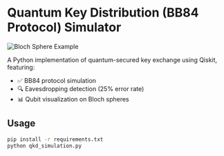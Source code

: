 # Quantum Key Distribution (BB84 Protocol) Simulator  
![Bloch Sphere Example](images/bloch_sphere.png)  

A Python implementation of quantum-secured key exchange using Qiskit, featuring:  
- ✅ BB84 protocol simulation  
- 🔍 Eavesdropping detection (25% error rate)  
- 📊 Qubit visualization on Bloch spheres  

## Usage  
```bash
pip install -r requirements.txt
python qkd_simulation.py
